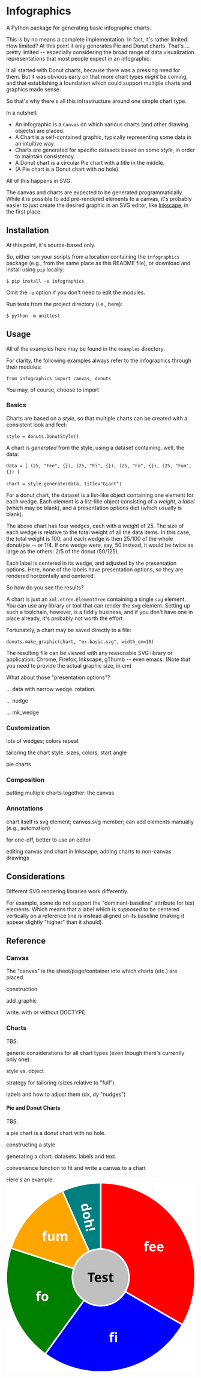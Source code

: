 # Infographics

A Python package for generating basic infographic charts.

This is by no means a complete implementation.  In fact, it's rather limited.  How limited?  At this point it only generates Pie and Donut charts.  That's ... pretty limited -- especially considering the broad range of data visualization representations that most people expect in an infographic.

It all started with Donut charts, because there was a pressing need for them.  But it was obvious early on that more chart types _might_ be coming, and that establishing a foundation which could support multiple charts and graphics made sense.

So that's why there's all this infrastructure around one simple chart type.

In a nutshell:

* An infographic is a `Canvas` on which various charts (and other drawing objects) are placed.
* A Chart is a self-contained graphic, typically representing some data in an intuitive way.
* Charts are generated for specific datasets based on some _style_, in order to maintain consistency.
* A Donut chart is a circular Pie chart with a title in the middle.
* (A Pie chart is a Donut chart with no hole)

All of this happens in SVG.

The canvas and charts are expected to be generated programmatically. While it is possible to add pre-rendered elements to a canvas, it's probably easier to just create the desired graphic in an SVG editor, like [Inkscape](https://inkscape.org), in the first place.

## Installation

At this point, it's source-based only.

So, either run your scripts from a location containing the `infographics` package (e.g., from the same place as this README file), or download and install using `pip` locally:
```
$ pip install -e infographics
```
Omit the `-e` option if you don't need to edit the modules.

Run tests from the project directory (i.e., here):
```
$ python -m unittest
```


## Usage

All of the examples here may be found in the `examples` directory.

For clarity, the following examples always refer to the infographics through their modules:
```
from infographics import canvas, donuts
```
You may, of course, choose to import 

### Basics
Charts are based on a _style_, so that multiple charts can be created with a consistent look and feel:
```
style = donuts.DonutStyle()
```

A chart is _generated_ from the style, using a dataset containing, well, the data:
```
data = [ (25, "Fee", {}), (25, "Fi", {}), (25, "Fo", {}), (25, "Fum", {}) ]

chart = style.generate(data, title="Giant")
```

For a donut chart, the dataset is a list-like object containing one element for each wedge.  Each element is a list-like object consisting of a _weight_, a _label_ (which may be blank), and a presentation _options_ dict (which usually is blank).

The above chart has four wedges, each with a weight of 25.  The size of each wedge is relative to the total weight of all the data items.  In this case, the total weight is 100, and each wedge is then 25/100 of the whole donut/pie -- or 1/4.  If one wedge were, say, 50 instead, it would be twice as large as the others: 2/5 of the donut (50/125).

Each label is centered in its wedge, and adjusted by the presentation options.  Here, none of the labels have presentation options, so they are rendered horizontally and centered.

So how do you see the results?

A chart is just an `xml.etree.ElementTree` containing a single `svg` element.  You can use any library or tool that can render the svg element.  Setting up such a toolchain, however, is a fiddly business, and if you don't have one in place already, it's probably not worth the effort.

Fortunately, a chart may be saved directly to a file:
```
donuts.make_graphic(chart, "ex-basic.svg", width_cm=10)
```

The resulting file can be viewed with any reasonable SVG library or application: Chrome, Firefox, Inkscape, gThumb -- even emacs. (Note that you need to provide the actual graphic size, in cm)

What about those "presentation options"?

... data with narrow wedge.  rotation.

... nudge

... mk_wedge

### Customization
lots of wedges; colors repeat

tailoring the chart style.  sizes, colors, start angle

pie charts

### Composition
putting multiple charts together: the canvas

### Annotations
chart itself is svg element; canvas.svg member; can add elements manually (e.g., automation)

for one-off, better to use an editor

editing canvas and chart in Inkscape; adding charts to non-canvas drawings


## Considerations

Different SVG rendering libraries work differently.

For example, some do not support the "dominant-baseline" attribute for text elements.  Which means that a label which is _supposed_ to be centered vertically on a reference line is instead aligned on its baseline (making it appear slightly "higher" than it should).

## Reference

### Canvas
The "canvas" is the sheet/page/container into which charts (etc.) are placed.

construction

add_graphic

write. with or without DOCTYPE.

### Charts

TBS.

generic considerations for all chart types (even though there's currently only one).

style vs. object

strategy for tailoring (sizes relative to "full").

labels and how to adjust them (dx, dy "nudges")

#### Pie and Donut Charts

TBS.

a pie chart is a donut chart with no hole.

constructing a style

generating a chart.  datasets.  labels and text.

convenience function to fit and write a canvas to a chart

Here's an example:  
![generated](./docs/figures/test-chart.svg)